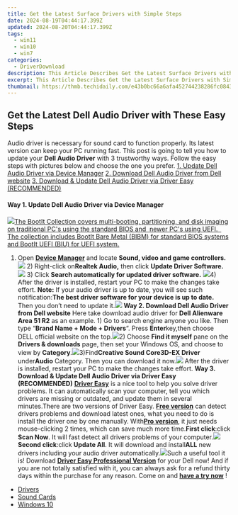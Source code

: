 ```yaml
---
title: Get the Latest Surface Drivers with Simple Steps
date: 2024-08-19T04:44:17.399Z
updated: 2024-08-20T04:44:17.399Z
tags:
  - win11
  - win10
  - win7
categories:
  - DriverDownload
description: This Article Describes Get the Latest Surface Drivers with Simple Steps
excerpt: This Article Describes Get the Latest Surface Drivers with Simple Steps
thumbnail: https://thmb.techidaily.com/e43b0bc66a6afa452744238286fc0843b9dfd431ddd2cd63d446736a0115992b.png
---
```


## Get the Latest Dell Audio Driver with These Easy Steps

Audio driver is necessary for sound card to function properly. Its latest version can keep your PC running fast. This post is going to tell you how to update your **Dell Audio Driver** with 3 trustworthy ways. Follow the easy steps with pictures below and choose the one you prefer.[](https://tools.techidaily.com/drivereasy/download/) [1. Update Dell Audio Driver via Device Manager](https://tools.techidaily.com/drivereasy/download/) [2. Download Dell Audio Driver from Dell website](https://tools.techidaily.com/drivereasy/download/) [3. Download & Update Dell Audio Driver via Driver Easy (RECOMMENDED)](https://www.drivereasy.com/knowledge/dell-audio-driver-download-update/#4)

#### **Way 1\. Update Dell Audio Driver via Device Manager**

####

<!-- affiliate ads begin -->
<a href="https://secure.2checkout.com/order/checkout.php?PRODS=45152810&QTY=1&AFFILIATE=108875&CART=1"> <img src="https://secure.avangate.com/images/merchant/842ca578342915ccb8ae069595ba7233/products/copy_bootit-ss1_178x139.jpg" border="0">The BootIt Collection covers multi-booting, partitioning, and disk imaging on traditional PC's using the standard BIOS and  newer PC's using UEFI.   The collection includes BootIt Bare Metal (BIBM) for standard BIOS systems and BootIt UEFI (BIU) for UEFI system. 
</a>
<!-- affiliate ads end -->
1) Open **[Device Manager](https://tools.techidaily.com/drivereasy/download/)** and locate **Sound, video and game controllers.** **![](https://images.drivereasy.com/wp-content/uploads/2017/02/1-1.png)** 2) Right-click on**Realtek Audio,** then click **Update Driver Software.** **![](https://images.drivereasy.com/wp-content/uploads/2017/02/2-1.png)** 3) Click **Search automatically for updated driver software.** ![](https://images.drivereasy.com/wp-content/uploads/2017/02/3.png)4)  After the driver is installed, restart your PC to make the changes take effort.  **Note:** If your audio driver is up to date, you will see such notification:**The best driver software for your device is up to date.** Then you don’t need to update it.![](https://images.drivereasy.com/wp-content/uploads/2017/02/4.png) **Way 2\. Download Dell Audio Driver from Dell website** Here take download audio driver for **Dell Alienware Area 51 R2** as an example. 1) Go to search engine anyone you like. Then type “**Brand Name + Mode + Drivers**“. Press **Enter**key,then choose DELL official website on the top.![](https://images.drivereasy.com/wp-content/uploads/2017/02/8-15.png)2) Choose **Find it myself** pane on the **Drivers & downloads** page, then set your Windows OS, and choose to view by **Category**.![](https://images.drivereasy.com/wp-content/uploads/2017/02/9.png)3)Find**Creative Sound Core3D-EX Driver** under**Audio** Category. Then you can download it now.![](https://images.drivereasy.com/wp-content/uploads/2017/02/10.png)  After the driver is installed, restart your PC to make the changes take effort.   **Way 3\. Download & Update Dell Audio Driver via Driver Easy (RECOMMENDED)** **[Driver Easy](https://tools.techidaily.com/drivereasy/download/)** is a nice tool to help you solve driver problems. It can automatically scan  your computer, tell you which drivers are missing or outdated, and update them in several minutes.There are two versions of Driver Easy. [**Free version**](https://tools.techidaily.com/drivereasy/download/) can detect drivers problems and download latest ones, what you need to do is install the driver one by one manually. With[**Pro version**](https://tools.techidaily.com/drivereasy/download/), it just needs mouse-clicking 2 times, which can save much more time.**First click**:click **Scan Now**. It will fast detect all drivers problems of your computer.![](https://images.drivereasy.com/wp-content/uploads/2017/02/SCAN2.jpg) **Second click**:click **Update All**. It will download and install**ALL** new drivers including your audio driver automatically.![](https://images.drivereasy.com/wp-content/uploads/2017/02/Dell-1.jpg)Such a useful tool it is! Download **[Driver Easy Professional Version](https://tools.techidaily.com/drivereasy/download/)** for your Dell now! And if you are not totally satisfied with it, you can always ask for a refund thirty days within the purchase for any reason. Come on and **[have a try now](https://tools.techidaily.com/drivereasy/download/)** !

* [Drivers](https://tools.techidaily.com/drivereasy/download/)
* [Sound Cards](https://tools.techidaily.com/drivereasy/download/)
* [Windows 10](https://tools.techidaily.com/drivereasy/download/)

<ins class="adsbygoogle"
     style="display:block"
     data-ad-format="autorelaxed"
     data-ad-client="ca-pub-7571918770474297"
     data-ad-slot="1223367746"></ins>



<ins class="adsbygoogle"
     style="display:block"
     data-ad-client="ca-pub-7571918770474297"
     data-ad-slot="8358498916"
     data-ad-format="auto"
     data-full-width-responsive="true"></ins>


